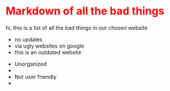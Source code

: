 <h1 style="color: red;"> Markdown of all the bad things </h1>



<p>hi, this is a list of all the bad things in our chosen website</p> 



<ul>
  <li>no updates</li>
  <li>via ugly websites on google </li>
  <li>this is an outdated website </li>
</ul>

<ul>
  <li>Unorganized<li>
  <li>Not user friendly<li>
  
</ul>

